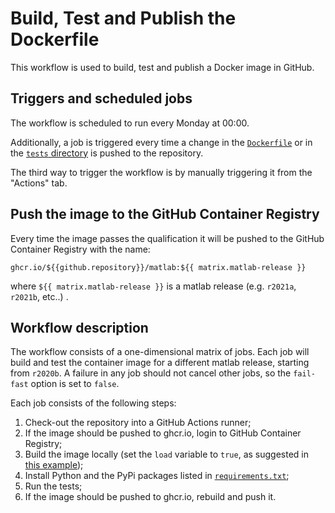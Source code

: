 # Build, Test and Publish the Dockerfile

This workflow is used to build, test and publish a Docker image in GitHub.

## Triggers and scheduled jobs

The workflow is scheduled to run every Monday at 00:00.

Additionally, a job is triggered every time a change in the [`Dockerfile`](../../Dockerfile) or in the [`tests` directory](../../tests) is pushed to the repository.

The third way to trigger the workflow is by manually triggering it from the "Actions" tab.

## Push the image to the GitHub Container Registry

Every time the image passes the qualification it will be pushed to the GitHub Container Registry with the name:

`ghcr.io/${{github.repository}}/matlab:${{ matrix.matlab-release }}`

where `${{ matrix.matlab-release }}` is a matlab release (e.g. `r2021a`, `r2021b`, etc..) .

## Workflow description

The workflow consists of a one-dimensional matrix of jobs. Each job will build and test the container image for a different matlab release, starting from `r2020b`. A failure in any job should not cancel other jobs, so the `fail-fast` option is set to `false`.

Each job consists of the following steps:

1. Check-out the repository into a GitHub Actions runner;
2. If the image should be pushed to ghcr.io, login to GitHub Container Registry;
3. Build the image locally (set the `load` variable to `true`, as suggested in [this example](https://github.com/docker/build-push-action/blob/master/docs/advanced/test-before-push.md));
4. Install Python and the PyPi packages listed in [`requirements.txt`](../../tests/requirements.txt);
5. Run the tests;
6. If the image should be pushed to ghcr.io, rebuild and push it.
